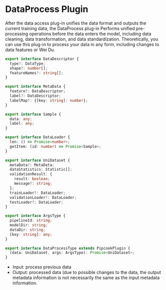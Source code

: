 # DataProcess Plugin

After the data access plug-in unifies the data format and outputs the current training data, the DataProcess plug-in Performs unified pre-processing operations before the data enters the model, including data cleaning, data transformation, and data standardization. Theoretically, you can use this plug-in to process your data in any form, including changes to data features or Wei Du.

```ts
export interface DataDescriptor {
  type?: DataType;
  shape?: number[];
  featureNames?: string[];
}

export interface MetaData {
  feature?: DataDescriptor;
  label?: DataDescriptor;
  labelMap?: {[key: string]: number};
}

export interface Sample {
  data: any;
  label: any;
}

export interface DataLoader {
  len: () => Promise<number>;
  getItem: (id: number) => Promise<Sample>;
}

export interface UniDataset {
  metaData?: MetaData;
  dataStatistics: Statistic[];
  validationResult: {
    result: boolean;
    message?: string;
  };
  trainLoader?: DataLoader;
  validationLoader?: DataLoader;
  testLoader?: DataLoader;
}

export interface ArgsType {
  pipelineId: string;
  modelDir: string;
  dataDir: string;
  [key: string]: any;
}

export interface DataProcessType extends PipcookPlugin {
  (data: UniDataset, args: ArgsType): Promise<UniDataset>;
}
```

- Input: process previous data
- Output: processed data (due to possible changes to the data, the output metadata information is not necessarily the same as the input metadata information.

